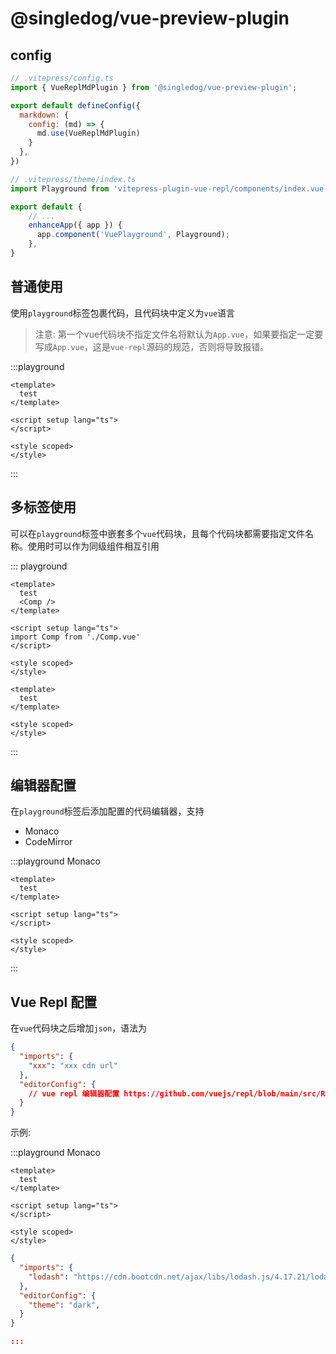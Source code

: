 # @singledog/vue-preview-plugin

## config

```js
// .vitepress/config.ts
import { VueReplMdPlugin } from '@singledog/vue-preview-plugin';

export default defineConfig({
  markdown: {
    config: (md) => {
      md.use(VueReplMdPlugin)
    }
  },
})
```

```js
// .vitepress/theme/index.ts
import Playground from 'vitepress-plugin-vue-repl/components/index.vue'

export default {
    // ...
    enhanceApp({ app }) {
      app.component('VuePlayground', Playground);
    },
}
```

## 普通使用

使用`playground`标签包裹代码，且代码块中定义为`vue`语言

> 注意: 第一个vue代码块不指定文件名将默认为`App.vue`，如果要指定一定要写成`App.vue`，这是`vue-repl`源码的规范，否则将导致报错。

:::playground

```vue
<template>
  test
</template>

<script setup lang="ts">
</script>

<style scoped>
</style>
```

:::

## 多标签使用

可以在`playground`标签中嵌套多个`vue`代码块，且每个代码块都需要指定文件名称。使用时可以作为同级组件相互引用

::: playground

```vue App.vue
<template>
  test
  <Comp />
</template>

<script setup lang="ts">
import Comp from './Comp.vue'
</script>

<style scoped>
</style>
```

```vue Comp.vue
<template>
  test
</template>

<style scoped>
</style>
```

:::

## 编辑器配置

在`playground`标签后添加配置的代码编辑器，支持

+ Monaco
+ CodeMirror

:::playground Monaco

```vue
<template>
  test
</template>

<script setup lang="ts">
</script>

<style scoped>
</style>
```

:::

## Vue Repl 配置

在`vue`代码块之后增加`json`，语法为

```json
{
  "imports": {
    "xxx": "xxx cdn url"
  },
  "editorConfig": {
    // vue repl 编辑器配置 https://github.com/vuejs/repl/blob/main/src/Repl.vue#L14
  }
}
```

示例:

:::playground Monaco

```vue
<template>
  test
</template>

<script setup lang="ts">
</script>

<style scoped>
</style>
```

```json
{
  "imports": {
    "lodash": "https://cdn.bootcdn.net/ajax/libs/lodash.js/4.17.21/lodash.core.js"
  },
  "editorConfig": {
    "theme": "dark",
  }
}

:::
